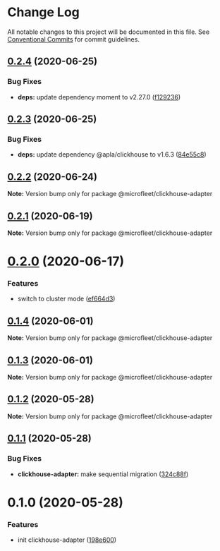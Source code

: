 # Change Log

All notable changes to this project will be documented in this file.
See [Conventional Commits](https://conventionalcommits.org) for commit guidelines.

## [0.2.4](https://github.com/microfleet/clickhouse-adapter/compare/@microfleet/clickhouse-adapter@0.2.3...@microfleet/clickhouse-adapter@0.2.4) (2020-06-25)


### Bug Fixes

* **deps:** update dependency moment to v2.27.0 ([f129236](https://github.com/microfleet/clickhouse-adapter/commit/f12923666602f42b4105bac4194d3cc6507b956f))





## [0.2.3](https://github.com/microfleet/clickhouse-adapter/compare/@microfleet/clickhouse-adapter@0.2.2...@microfleet/clickhouse-adapter@0.2.3) (2020-06-25)


### Bug Fixes

* **deps:** update dependency @apla/clickhouse to v1.6.3 ([84e55c8](https://github.com/microfleet/clickhouse-adapter/commit/84e55c82841f62312b3c4e5221ffe2c44f778eb4))





## [0.2.2](https://github.com/microfleet/clickhouse-adapter/compare/@microfleet/clickhouse-adapter@0.2.1...@microfleet/clickhouse-adapter@0.2.2) (2020-06-24)

**Note:** Version bump only for package @microfleet/clickhouse-adapter





## [0.2.1](https://github.com/microfleet/clickhouse-adapter/compare/@microfleet/clickhouse-adapter@0.2.0...@microfleet/clickhouse-adapter@0.2.1) (2020-06-19)

**Note:** Version bump only for package @microfleet/clickhouse-adapter





# [0.2.0](https://github.com/microfleet/clickhouse-adapter/compare/@microfleet/clickhouse-adapter@0.1.4...@microfleet/clickhouse-adapter@0.2.0) (2020-06-17)


### Features

* switch to cluster mode ([ef664d3](https://github.com/microfleet/clickhouse-adapter/commit/ef664d37cf4e265ddafa59088e4bd5c3ec7e1905))





## [0.1.4](https://github.com/microfleet/clickhouse-adapter/compare/@microfleet/clickhouse-adapter@0.1.3...@microfleet/clickhouse-adapter@0.1.4) (2020-06-01)

**Note:** Version bump only for package @microfleet/clickhouse-adapter





## [0.1.3](https://github.com/microfleet/clickhouse-adapter/compare/@microfleet/clickhouse-adapter@0.1.2...@microfleet/clickhouse-adapter@0.1.3) (2020-06-01)

**Note:** Version bump only for package @microfleet/clickhouse-adapter





## [0.1.2](https://github.com/microfleet/clickhouse-adapter/compare/@microfleet/clickhouse-adapter@0.1.1...@microfleet/clickhouse-adapter@0.1.2) (2020-05-28)

**Note:** Version bump only for package @microfleet/clickhouse-adapter





## [0.1.1](https://github.com/microfleet/clickhouse-adapter/compare/@microfleet/clickhouse-adapter@0.1.0...@microfleet/clickhouse-adapter@0.1.1) (2020-05-28)


### Bug Fixes

* **clickhouse-adapter:** make sequential migration ([324c88f](https://github.com/microfleet/clickhouse-adapter/commit/324c88f0dacc2d6f5dd02e7e9a527142d8a32e50))





# 0.1.0 (2020-05-28)


### Features

* init clickhouse-adapter ([198e600](https://github.com/microfleet/clickhouse-adapter/commit/198e6004c21c14feef6015edc28e7f4ca53d6bc8))
